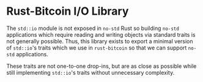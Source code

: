 # Rust-Bitcoin I/O Library

The `std::io` module is not exposed in `no-std` Rust so building `no-std` applications which require
reading and writing objects via standard traits is not generally possible. Thus, this library exists
to export a minimal version of `std::io`'s traits which we use in `rust-bitcoin` so that we can
support `no-std` applications.

These traits are not one-to-one drop-ins, but are as close as possible while still implementing
`std::io`'s traits without unnecessary complexity.
